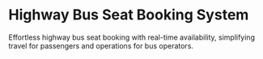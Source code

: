 # Highway Bus Seat Booking System
 Effortless highway bus seat booking with real-time availability, simplifying travel for passengers and operations for bus operators.
